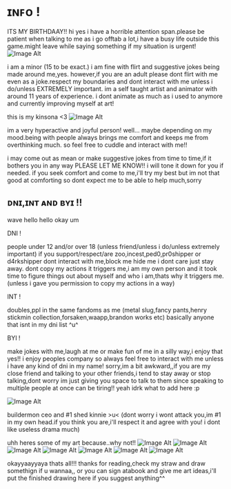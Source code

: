 # ɪɴꜰᴏ !
ITS MY BIRTHDAAY!!
hi yes i have a horrible attention span.please be patient when talking to me as i go offtab a lot,i have a busy life outside this game.might leave while saying something if my situation is urgent!
 ![Image Alt](https://media.discordapp.net/attachments/1392020370499960915/1403669191386599454/cdf0d4e54d1c4986c09f8b67c2cef1a3_1.jpg?ex=68a2478e&is=68a0f60e&hm=54a2a2a92a61165e9517e979f011ea8e4a73928cf0429c06aa4c0ac98a3d8beb&=&format=webp)

 i am a minor (15 to be exact.) i am fine with flirt and suggestive jokes being made around me,yes. however,if you are an adult please dont flirt with me even as a joke.respect my boundaries and dont interact with me unless i do/unless EXTREMELY important.
 im a self taught artist and animator with around 11 years of experience. i dont animate as much as i used to anymore and currently improving myself at art!
 
 this is my kinsona <3
 ![Image Alt](https://media.discordapp.net/attachments/1391412082532159538/1392559172700340274/Untitled328_20250709202348.png?ex=68982f0b&is=6896dd8b&hm=7272f532897afa3171d6c45c09ed74c05b97b57df94dd5996f2e44492e2d3d98&=&format=webp&quality=lossless&width=881&height=881)

 im a very hyperactive and joyful person! well... maybe depending on my mood.being with people always brings me comfort and keeps me from overthinking much. so feel free to cuddle and interact with me!!

 i may come out as mean or make suggestive jokes from time to time,if it bothers you in any way PLEASE LET ME KNOW!! i will tone it down for you if needed. if you seek comfort and come to me,i'll try my best but im not that good at comforting so dont expect me to be able to help much,sorry

 ## ᴅɴɪ,ɪɴᴛ ᴀɴᴅ ʙʏɪ !!

 wave hello hello okay um
 
 
 DNI !

 
 people under 12 and/or over 18 (unless friend/unless i do/unless extremely important) if you support/respect/are zoo,incest,ped0,pr0shipper or d4rkshipper dont interact with me,block me hide me i dont care just stay away. dont copy my actions it triggers me,i am my own person and it took time to figure things out about myself and who i am,thats why it triggers me. (unless i gave you permission to copy my actions in a way)


INT !


doubles,ppl in the same fandoms as me (metal slug,fancy pants,henry stickmin collection,forsaken,waapp,brandon works etc) basically anyone that isnt in my dni list ^u^


BYI !


make jokes with me,laugh at me or make fun of me in a silly way,i enjoy that yes!! i enjoy peoples company so always feel free to interact with me unless i have any kind of dni in my name! sorry,im a bit awkward,,if you are my close friend and talking to your other friends,i tend to stay away or stop talking,dont worry im just giving you space to talk to them since speaking to multiple people at once can be tiring!! yeah idrk what to add here :p


![Image Alt](https://media.discordapp.net/attachments/1392020370499960915/1403669191961219173/56ea6860df67d05b76852d4daeb505e7_1.jpg?ex=6898644e&is=689712ce&hm=b1ecdcac32df95aa1b13786053366fe5970a38f766880386d76d107133f64ace&=&format=webp)

buildermon ceo and #1 shed kinnie >u< (dont worry i wont attack you,im #1 in my own head.if you think you are,i'll respect it and agree with you! i dont like useless drama much)

uhh heres some of my art because..why not!!
![Image Alt](https://media.discordapp.net/attachments/1392020370499960915/1406584251637432350/IMG-20250722-WA0034.jpg?ex=68a2ff2a&is=68a1adaa&hm=0b7814253c381c8513286e93f31f97672abf3576bdc04053bdc14b131cd7a410&=&format=webp&width=777&height=777)
![Image Alt](https://media.discordapp.net/attachments/1392020370499960915/1406584251234648084/IMG-20250817-WA0000.jpg?ex=68a2ff2a&is=68a1adaa&hm=e74646daea40a412e638546cb98ecc726dc1f088a25fe7b4d84e48f52c920b19&=&format=webp&width=777&height=777)
![Image Alt](https://media.discordapp.net/attachments/1377172836124328006/1388332451897544836/Untitled279_20250627134533.png?ex=6897f7da&is=6896a65a&hm=dde206e396c2fa28eed05f33530525f8c4717a8ce92b2e0754e7ce1bd0611b70&=&format=webp&quality=lossless&width=777&height=777)
![Image Alt](https://media.discordapp.net/attachments/1386697880852758611/1402033527989600396/IMG_20250804_235753.jpg?ex=68985fb9&is=68970e39&hm=aa0092634ff23c28c236a5d843e5e683714f945b17ca43f32242c35c437bb3c2&=&format=webp&width=659&height=880)
![Image Alt](https://media.discordapp.net/attachments/1386697880852758611/1398284374591668244/IMG-20250725-WA0016.jpg?ex=68a2770d&is=68a1258d&hm=a916c8f42527dadcc38a700683043baaa438cb34dbcb79aae1f2aa5812c42e99&=&format=webp&width=881&height=881)
![Image Alt](https://media.discordapp.net/attachments/1386697880852758611/1399910672715747369/Untitled31_20250730025033.png?ex=68a272e9&is=68a12169&hm=56c91dbcff348b52142c973bb93401d7baf2a200962a92dff4b144f08f385816&=&format=webp&quality=lossless)
![Image Alt](https://media.discordapp.net/attachments/1392020370499960915/1403716065040535648/Untitled92_20250809152339.png?ex=68a27335&is=68a121b5&hm=2ccf117e3288d3cd7ff0e2f07846f85a4c2f0a5090c18e03598bde3a247282b6&=&format=webp&quality=lossless&width=881&height=881)


okayyaayyaya thats all!!! thanks for reading,check my straw and draw somethign if u wannaa,, or you can sign atabook and give me art ideas,i'll put the finished drawing here if you suggest anything^^
